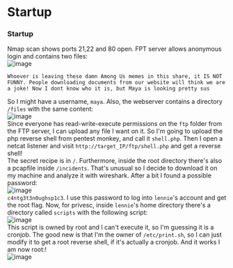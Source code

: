 # Startup

### Startup
Nmap scan shows ports 21,22 and 80 open. FPT server allows anonymous login and contains two files: <br />
![image](https://github.com/user-attachments/assets/a181dca6-c70e-4fb0-a568-d3ae7b2607de)<br />

    Whoever is leaving these damn Among Us memes in this share, it IS NOT FUNNY. People downloading documents from our website will think we are a joke! Now I dont know who it is, but Maya is looking pretty sus
So I might have a username, `maya`.
Also, the webserver contains a directory `/files` with the same content:<br />
![image](https://github.com/user-attachments/assets/0dd1ad9d-f708-4afa-831e-5f62034ebcd9)<br />
Since everyone has read-write-execute permissions on the `ftp` folder from the FTP server, I can upload any file I want on it. So I'm going to upload the php reverse shell from pentest monkey, and call it `shell.php`. Then I open a netcat listener and visit `http://target_IP/ftp/shell.php` and get a reverse shell!<br />
The secret recipe is in `/`. Furthermore, inside the root directory there's also a pcapfile inside `/incidents`. That's unusual so I decide to download it on my machine and analyze it with wireshark. After a bit I found a possible password:<br />
![image](https://github.com/user-attachments/assets/1e2f7185-2f36-4602-b2e1-1ba8dedebf6e)<br />
`c4ntg3t3n0ughsp1c3`. I use this password to log into `lennie`'s account and get the root flag. Now, for privesc, inside `lennie`'s home directory there's a directory called `scripts` with the following script:<br />
![image](https://github.com/user-attachments/assets/18d9d83f-4cdc-4361-b959-d3ce673e0f30)<br />
This script is owned by root and I can't execute it, so I'm guessing it is a cronjob. The good new is that I'm the owner of `/etc/print.sh`, so I can just modify it to get a root reverse shell, if it's actually a cronjob. And it works I am now root:!<br />
![image](https://github.com/user-attachments/assets/8f92dbc4-26c1-4299-8ee7-8f61dfd9c22b)<br />


